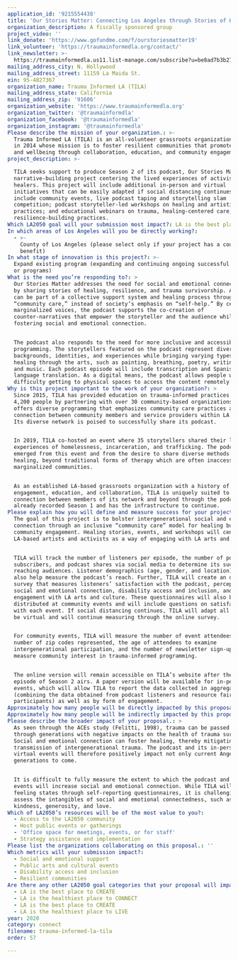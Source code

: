 ```yaml
---
application_id: '9215554438'
title: 'Our Stories Matter: Connecting Los Angeles through Stories of Healing'
organization_description: A fiscally sponsored group
project_video: ''
link_donate: 'https://www.gofundme.com/f/ourstoriesmatter19'
link_volunteer: 'https://traumainformedla.org/contact/'
link_newsletter: >-
  https://traumainformedla.us11.list-manage.com/subscribe?u=be8ad7b3b2757644ce78c1447&id=b2fe627ee8
mailing_address_city: N. Hollywood
mailing_address_street: 11159 La Maida St.
ein: 95-4827367
organization_name: Trauma Informed LA (TILA)
mailing_address_state: California
mailing_address_zip: '91606'
organization_website: 'https://www.traumainformedla.org'
organization_twitter: '@traumainformdla'
organization_facebook: '@traumainformedla'
organization_instagram: '@traumainformedla'
Please describe the mission of your organization.: >-
  Trauma Informed LA (TILA) is an all-volunteer grassroots organization founded
  in 2014 whose mission is to foster resilient communities that promote healing
  and wellbeing through collaboration, education, and community engagement. 
project_description: >-

  TILA seeks support to produce Season 2 of its podcast, Our Stories Matter, a
  narrative-building project centering the lived experiences of activists and
  healers. This project will include additional in-person and virtual
  initiatives that can be easily adapted if social distancing continues. These
  include community events, live podcast taping and storytelling slam
  competition; podcast storyteller-led workshops on healing and artistic
  practices; and educational webinars on trauma, healing-centered care, and
  resilience-building practices.  
Which LA2050 goal will your submission most impact?: LA is the best place to CONNECT
In which areas of Los Angeles will you be directly working?:
  - >-
    County of Los Angeles (please select only if your project has a countywide
    benefit)
In what stage of innovation is this project?: >-
  Expand existing program (expanding and continuing ongoing successful projects
  or programs)
What is the need you’re responding to?: >
  Our Stories Matter addresses the need for social and emotional connectedness
  by sharing stories of healing, resilience, and trauma survivorship. Angelinos
  can be part of a collective support system and healing process through
  “community care,” instead of society’s emphasis on “self-help.” By centering
  marginalized voices, the podcast supports the co-creation of
  counter-narratives that empower the storyteller and the audience while
  fostering social and emotional connection. 


  The podcast also responds to the need for more inclusive and accessible arts
  programming. The storytellers featured on the podcast represent diverse
  backgrounds, identities, and experiences while bringing varying types of
  healing through the arts, such as painting, breathing, poetry, writing, dance,
  and music. Each podcast episode will include transcription and Spanish
  language translation. As a digital means, the podcast allows people with
  difficulty getting to physical spaces to access the content remotely. 
Why is this project important to the work of your organization?: >
  Since 2015, TILA has provided education on trauma-informed practices to over
  4,200 people by partnering with over 30 community-based organizations. TILA
  offers diverse programming that emphasizes community care practices and builds
  connection between community members and service providers within LA County.
  Its diverse network is poised to successfully share its podcast.


  In 2019, TILA co-hosted an event where 35 storytellers shared their lived
  experiences of homelessness, incarceration, and trafficking. The podcast
  emerged from this event and from the desire to share diverse methods of
  healing, beyond traditional forms of therapy which are often inaccessible to
  marginalized communities.


  As an established LA-based grassroots organization with a history of community
  engagement, education, and collaboration, TILA is uniquely suited to foster
  connection between members of its network and beyond through the podcast. TILA
  already recorded Season 1 and has the infrastructure to continue.
Please explain how you will define and measure success for your project.: >-
  The goal of this project is to bolster intergenerational social and emotional
  connection through an inclusive “community care” model for healing built on
  community engagement. Healing stories, events, and workshops will center on
  LA-based artists and activists as a way of engaging with LA arts and culture. 


  TILA will track the number of listeners per episode, the number of podcast
  subscribers, and podcast shares via social media to determine its success in
  reaching audiences. Listener demographics (age, gender, and location) will
  also help measure the podcast’s reach. Further, TILA will create an online
  survey that measures listeners’ satisfaction with the podcast, perceptions of
  social and emotional connection, disability access and inclusion, and
  engagement with LA arts and culture. These questionnaires will also be
  distributed at community events and will include questions on satisfaction
  with each event. If social distancing continues, TILA will adapt all events to
  be virtual and will continue measuring through the online survey. 


  For community events, TILA will measure the number of event attendees, the
  number of zip codes represented, the age of attendees to examine
  intergenerational participation, and the number of newsletter sign-ups to
  measure community interest in trauma-informed programming.


  The online version will remain accessible on TILA’s website after the first
  episode of Season 2 airs. A paper version will be available for in-person
  events, which will allow TILA to report the data collected in aggregate
  (combining the data obtained from podcast listeners and resource fair
  participants) as well as by form of engagement. 
Approximately how many people will be directly impacted by this proposal?: '2250'
Approximately how many people will be indirectly impacted by this proposal?: '375'
Please describe the broader impact of your proposal.: >
  As seen through the ACEs study (Felitti, 1998), trauma can be passed down
  through generations with negative impacts on the health of trauma survivors.
  Social and emotional connection can foster healing, thereby mitigating the
  transmission of intergenerational trauma. The podcast and its in-person and
  virtual events will therefore positively impact not only current Angelenos but
  generations to come. 


  It is difficult to fully measure the extent to which the podcast and in-person
  events will increase social and emotional connection. While TILA will measure
  feeling states through self-reporting questionnaires, it is challenging to
  assess the intangibles of social and emotional connectedness, such as empathy,
  kindness, generosity, and love. 
Which of LA2050’s resources will be of the most value to you?:
  - Access to the LA2050 community
  - Host public events or gatherings
  - 'Office space for meetings, events, or for staff'
  - Strategy assistance and implementation
Please list the organizations collaborating on this proposal.: ''
Which metrics will your submission impact?:
  - Social and emotional support
  - Public arts and cultural events
  - Disability access and inclusion
  - Resilient communities
Are there any other LA2050 goal categories that your proposal will impact?:
  - LA is the best place to CREATE
  - LA is the healthiest place to CONNECT
  - LA is the best place to CREATE
  - LA is the healthiest place to LIVE
year: 2020
category: connect
filename: trauma-informed-la-tila
order: 57

---
```

